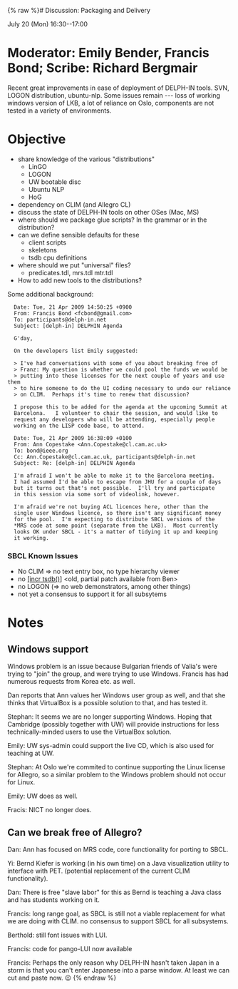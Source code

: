 {% raw %}# Discussion: Packaging and Delivery

July 20 (Mon) 16:30--17:00

# Moderator: Emily Bender, Francis Bond; Scribe: Richard Bergmair

Recent great improvements in ease of deployment of DELPH-IN tools. SVN,
LOGON distribution, ubuntu-nlp. Some issues remain --- loss of working
windows version of LKB, a lot of reliance on Oslo, components are not
tested in a variety of environments.

# Objective

- share knowledge of the various "distributions"
  - LinGO
  - LOGON
  - UW bootable disc
  - Ubuntu NLP
  - HoG
- dependency on CLIM (and Allegro CL)
- discuss the state of DELPH-IN tools on other OSes (Mac, MS)
- where should we package glue scripts? In the grammar or in the
distribution?
- can we define sensible defaults for these
  - client scripts
  - skeletons
  - tsdb cpu definitions
- where should we put "universal" files?
  - predicates.tdl, mrs.tdl mtr.tdl
- How to add new tools to the distributions?

Some additional background:

      Date: Tue, 21 Apr 2009 14:50:25 +0900
      From: Francis Bond <fcbond@gmail.com>
      To: participants@delph-in.net
      Subject: [delph-in] DELPHIN Agenda
    
      G'day,
    
      On the developers list Emily suggested:
    
      > I've had conversations with some of you about breaking free of
      > Franz: My question is whether we could pool the funds we would be
      > putting into these licenses for the next couple of years and use them
      > to hire someone to do the UI coding necessary to undo our reliance
      > on CLIM.  Perhaps it's time to renew that discussion?
    
      I propose this to be added for the agenda at the upcoming Summit at
      Barcelona.   I volunteer to chair the session, and would like to
      request any developers who will be attending, especially people
      working on the LISP code base, to attend.
    
      Date: Tue, 21 Apr 2009 16:38:09 +0100
      From: Ann Copestake <Ann.Copestake@cl.cam.ac.uk>
      To: bond@ieee.org
      Cc: Ann.Copestake@cl.cam.ac.uk, participants@delph-in.net
      Subject: Re: [delph-in] DELPHIN Agenda
    
      I'm afraid I won't be able to make it to the Barcelona meeting.
      I had assumed I'd be able to escape from JHU for a couple of days
      but it turns out that's not possible.  I'll try and participate
      in this session via some sort of videolink, however.
    
      I'm afraid we're not buying ACL licences here, other than the
      single user Windows licence, so there isn't any significant money
      for the pool.  I'm expecting to distribute SBCL versions of the
      *MRS code at some point (separate from the LKB).  Most currently
      looks OK under SBCL - it's a matter of tidying it up and keeping
      it working.

### SBCL Known Issues

- No CLIM =&gt; no text entry box, no type hierarchy viewer
- no [\[incr tsdb()\]](http://www.delph-in.net/itsdb) &lt;old, partial
patch available from Ben&gt;
- no LOGON (=&gt; no web demonstrators, among other things)
- not yet a consensus to support it for all subsytems

# Notes

## Windows support

Windows problem is an issue because Bulgarian friends of Valia's were
trying to "join" the group, and were trying to use Windows. Francis has
had numerous requests from Korea etc. as well.

Dan reports that Ann values her Windows user group as well, and that she
thinks that VirtualBox is a possible solution to that, and has tested
it.

Stephan: It seems we are no longer supporting Windows. Hoping that
Cambridge (possibly together with UW) will provide instructions for less
technically-minded users to use the VirtualBox solution.

Emily: UW sys-admin could support the live CD, which is also used for
teaching at UW.

Stephan: At Oslo we're commited to continue supporting the Linux license
for Allegro, so a similar problem to the Windows problem should not
occur for Linux.

Emily: UW does as well.

Fracis: NICT no longer does.

## Can we break free of Allegro?

Dan: Ann has focused on MRS code, core functionality for porting to
SBCL.

Yi: Bernd Kiefer is working (in his own time) on a Java visualization
utility to interface with PET. (potential replacement of the current
CLIM functionality).

Dan: There is free "slave labor" for this as Bernd is teaching a Java
class and has students working on it.

Francis: long range goal, as SBCL is still not a viable replacement for
what we are doing with CLIM. no consensus to support SBCL for all
subsystems.

Berthold: still font issues with LUI.

Francis: code for pango-LUI now available

Francis: Perhaps the only reason why DELPH-IN hasn't taken Japan in a
storm is that you can't enter Japanese into a parse window. At least we
can cut and paste now. :wink:
<update date omitted for speed>{% endraw %}